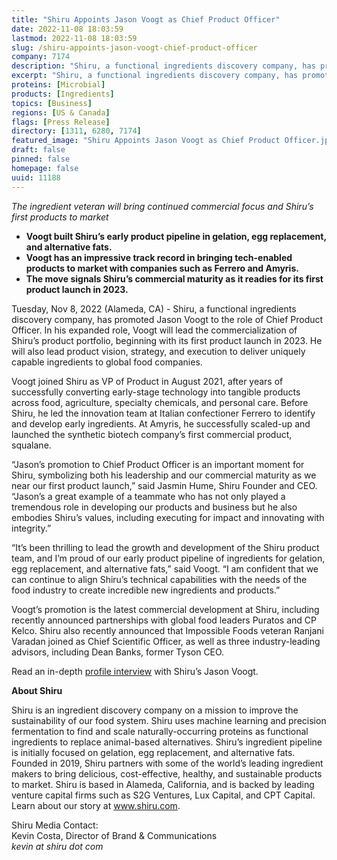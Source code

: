 ```yaml
---
title: "Shiru Appoints Jason Voogt as Chief Product Officer"
date: 2022-11-08 18:03:59
lastmod: 2022-11-08 18:03:59
slug: /shiru-appoints-jason-voogt-chief-product-officer
company: 7174
description: "Shiru, a functional ingredients discovery company, has promoted Jason Voogt to the role of Chief Product Officer."
excerpt: "Shiru, a functional ingredients discovery company, has promoted Jason Voogt to the role of Chief Product Officer."
proteins: [Microbial]
products: [Ingredients]
topics: [Business]
regions: [US & Canada]
flags: [Press Release]
directory: [1311, 6280, 7174]
featured_image: "Shiru Appoints Jason Voogt as Chief Product Officer.jpg"
draft: false
pinned: false
homepage: false
uuid: 11188
---
```

<p><em>The ingredient veteran will bring continued commercial focus and Shiru’s first products to market</em></p>
<ul>
<li><strong>Voogt built Shiru’s early product pipeline in gelation, egg replacement, and alternative fats.</strong></li>
<li><strong>Voogt has an impressive track record in bringing tech-enabled products to market with companies such as Ferrero and Amyris.</strong></li>
<li><strong>The move signals Shiru’s commercial maturity as it readies for its first product launch in 2023.</strong></li>
</ul>
<p>Tuesday, Nov 8, 2022 (Alameda, CA) - Shiru, a functional ingredients discovery company, has promoted Jason Voogt to the role of Chief Product Officer. In his expanded role, Voogt will lead the commercialization of Shiru’s product portfolio, beginning with its first product launch in 2023. He will also lead product vision, strategy, and execution to deliver uniquely capable ingredients to global food companies.</p>
<p>Voogt joined Shiru as VP of Product in August 2021, after years of successfully converting early-stage technology into tangible products across food, agriculture, specialty chemicals, and personal care. Before Shiru, he led the innovation team at Italian confectioner Ferrero to identify and develop early ingredients. At Amyris, he successfully scaled-up and launched the synthetic biotech company’s first commercial product, squalane. </p>
<p>“Jason’s promotion to Chief Product Officer is an important moment for Shiru, symbolizing both his leadership and our commercial maturity as we near our first product launch,” said Jasmin Hume, Shiru Founder and CEO. “Jason’s a great example of a teammate who has not only played a tremendous role in developing our products and business but he also embodies Shiru’s values, including executing for impact and innovating with integrity.”</p>
<p>“It’s been thrilling to lead the growth and development of the Shiru product team, and I’m proud of our early product pipeline of ingredients for gelation, egg replacement, and alternative fats,” said Voogt. “I am confident that we can continue to align Shiru’s technical capabilities with the needs of the food industry to create incredible new ingredients and products.”</p>
<p>Voogt’s promotion is the latest commercial development at Shiru, including recently announced partnerships with global food leaders Puratos and CP Kelco. Shiru also recently announced that Impossible Foods veteran Ranjani Varadan joined as Chief Scientific Officer, as well as three industry-leading advisors, including Dean Banks, former Tyson CEO.</p>
<p>Read an in-depth <a href="https://www.shiru.com/post/jason-voogt-shiru-chief-product-officer/">profile interview</a> with Shiru’s Jason Voogt.</p>
<p><strong>About Shiru</strong></p>
<p>Shiru is an ingredient discovery company on a mission to improve the sustainability of our food system. Shiru uses machine learning and precision fermentation to find and scale naturally-occurring proteins as functional ingredients to replace animal-based alternatives. Shiru’s ingredient pipeline is initially focused on gelation, egg replacement, and alternative fats. Founded in 2019, Shiru partners with some of the world’s leading ingredient makers to bring delicious, cost-effective, healthy, and sustainable products to market. Shiru is based in Alameda, California, and is backed by leading venture capital firms such as S2G Ventures, Lux Capital, and CPT Capital. Learn about our story at <a href="http://www.shiru.com">www.shiru.com</a>.</p>
<p>Shiru Media Contact:<br />
Kevin Costa, Director of Brand & Communications<br />
<em>kevin at shiru dot com</em></p>
